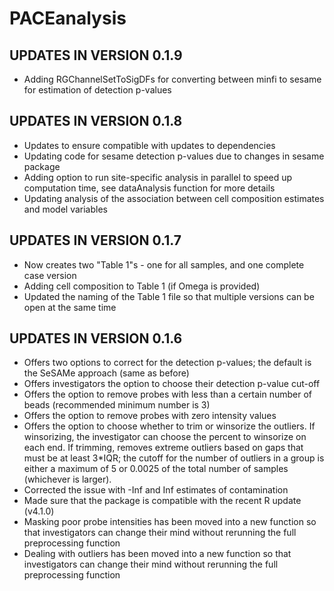 # PACEanalysis

## UPDATES IN VERSION 0.1.9
- Adding RGChannelSetToSigDFs for converting between minfi to sesame for estimation of detection p-values

## UPDATES IN VERSION 0.1.8
- Updates to ensure compatible with updates to dependencies 
- Updating code for sesame detection p-values due to changes in sesame package
- Adding option to run site-specific analysis in parallel to speed up computation time, see dataAnalysis function for more details
- Updating analysis of the association between cell composition estimates and model variables

## UPDATES IN VERSION 0.1.7
- Now creates two "Table 1"s - one for all samples, and one complete case version
- Adding cell composition to Table 1 (if Omega is provided)
- Updated the naming of the Table 1 file so that multiple versions can be open at the same time

## UPDATES IN VERSION 0.1.6
- Offers two options to correct for the detection p-values; the default is the SeSAMe approach (same as before)
- Offers investigators the option to choose their detection p-value cut-off
- Offers the option to remove probes with less than a certain number of beads (recommended minimum number is 3)
- Offers the option to remove probes with zero intensity values
- Offers the option to choose whether to trim or winsorize the outliers. If winsorizing, the investigator can choose the percent to winsorize on each end. If trimming, removes extreme outliers based on gaps that must be at least 3*IQR; the cutoff for the number of outliers in a group is either a maximum of 5 or 0.0025 of the total number of samples (whichever is larger). 
- Corrected the issue with -Inf and Inf estimates of contamination
- Made sure that the package is compatible with the recent R update (v4.1.0)
- Masking poor probe intensities has been moved into a new function so that investigators can change their mind without rerunning the full preprocessing function
- Dealing with outliers has been moved into a new function so that investigators can change their mind without rerunning the full preprocessing function
